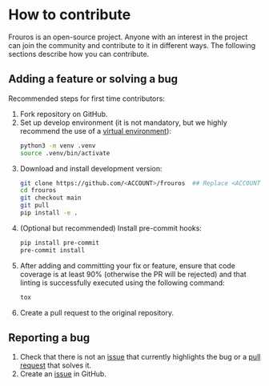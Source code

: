 # How to contribute

Frouros is an open-source project. Anyone with an interest in the project can join the community and contribute to it in different ways. The following sections describe how you can contribute.

## Adding a feature or solving a bug

Recommended steps for first time contributors:

1. Fork repository on GitHub.
2. Set up develop environment (it is not mandatory, but we highly recommend the use of a [virtual environment](https://docs.python.org/3.11/library/venv.html)):
    ```bash
    python3 -m venv .venv
    source .venv/bin/activate
   ```
3. Download and install development version:
    ```bash
    git clone https://github.com/<ACCOUNT>/frouros  ## Replace <ACCOUNT> with your GitHub account
    cd frouros
    git checkout main
    git pull
    pip install -e .
   ```
4. (Optional but recommended) Install pre-commit hooks:
    ```bash
    pip install pre-commit
    pre-commit install
    ```
5. After adding and committing your fix or feature, ensure that code coverage is at least 90% (otherwise the PR will be rejected) and that linting is successfully executed using the following command:
    ```bash
   tox
   ```
6. Create a pull request to the original repository.

## Reporting a bug

1. Check that there is not an [issue](https://github.com/IFCA/frouros/issues) that currently highlights the bug or a [pull request](https://github.com/IFCA/frouros/pulls) that solves it.
2. Create an [issue](https://github.com/IFCA/frouros/issues/new) in GitHub.
